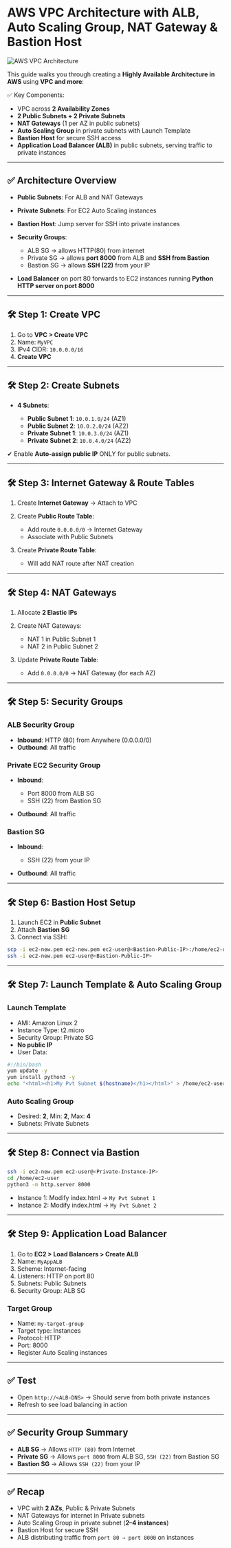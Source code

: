 # AWS VPC Architecture with ALB, Auto Scaling Group, NAT Gateway & Bastion Host

![AWS VPC Architecture](vpc.jpeg)

This guide walks you through creating a **Highly Available Architecture in AWS** using **VPC and more**:

✅ Key Components:

* VPC across **2 Availability Zones**
* **2 Public Subnets + 2 Private Subnets**
* **NAT Gateways** (1 per AZ in public subnets)
* **Auto Scaling Group** in private subnets with Launch Template
* **Bastion Host** for secure SSH access
* **Application Load Balancer (ALB)** in public subnets, serving traffic to private instances

---

## ✅ Architecture Overview

* **Public Subnets**: For ALB and NAT Gateways
* **Private Subnets**: For EC2 Auto Scaling instances
* **Bastion Host**: Jump server for SSH into private instances
* **Security Groups**:

  * ALB SG → allows HTTP(80) from internet
  * Private SG → allows **port 8000** from ALB and **SSH from Bastion**
  * Bastion SG → allows **SSH (22)** from your IP
* **Load Balancer** on port 80 forwards to EC2 instances running **Python HTTP server on port 8000**

---

## 🛠 Step 1: Create VPC

1. Go to **VPC > Create VPC**
2. Name: `MyVPC`
3. IPv4 CIDR: `10.0.0.0/16`
4. **Create VPC**

---

## 🛠 Step 2: Create Subnets

* **4 Subnets**:

  * **Public Subnet 1**: `10.0.1.0/24` (AZ1)
  * **Public Subnet 2**: `10.0.2.0/24` (AZ2)
  * **Private Subnet 1**: `10.0.3.0/24` (AZ1)
  * **Private Subnet 2**: `10.0.4.0/24` (AZ2)

✔ Enable **Auto-assign public IP** ONLY for public subnets.

---

## 🛠 Step 3: Internet Gateway & Route Tables

1. Create **Internet Gateway** → Attach to VPC
2. Create **Public Route Table**:

   * Add route `0.0.0.0/0` → Internet Gateway
   * Associate with Public Subnets
3. Create **Private Route Table**:

   * Will add NAT route after NAT creation

---

## 🛠 Step 4: NAT Gateways

1. Allocate **2 Elastic IPs**
2. Create NAT Gateways:

   * NAT 1 in Public Subnet 1
   * NAT 2 in Public Subnet 2
3. Update **Private Route Table**:

   * Add `0.0.0.0/0` → NAT Gateway (for each AZ)

---

## 🛠 Step 5: Security Groups

### **ALB Security Group**

* **Inbound**: HTTP (80) from Anywhere (0.0.0.0/0)
* **Outbound**: All traffic

### **Private EC2 Security Group**

* **Inbound**:

  * Port 8000 from ALB SG
  * SSH (22) from Bastion SG
* **Outbound**: All traffic

### **Bastion SG**

* **Inbound**:

  * SSH (22) from your IP
* **Outbound**: All traffic

---

## 🛠 Step 6: Bastion Host Setup

1. Launch EC2 in **Public Subnet**
2. Attach **Bastion SG**
3. Connect via SSH:

```bash
scp -i ec2-new.pem ec2-new.pem ec2-user@<Bastion-Public-IP>:/home/ec2-user/
ssh -i ec2-new.pem ec2-user@<Bastion-Public-IP>
```

---

## 🛠 Step 7: Launch Template & Auto Scaling Group

### **Launch Template**

* AMI: Amazon Linux 2
* Instance Type: t2.micro
* Security Group: Private SG
* **No public IP**
* User Data:

```bash
#!/bin/bash
yum update -y
yum install python3 -y
echo "<html><h1>My Pvt Subnet $(hostname)</h1></html>" > /home/ec2-user/index.html
```

### **Auto Scaling Group**

* Desired: **2**, Min: **2**, Max: **4**
* Subnets: Private Subnets

---

## 🛠 Step 8: Connect via Bastion

```bash
ssh -i ec2-new.pem ec2-user@<Private-Instance-IP>
cd /home/ec2-user
python3 -m http.server 8000
```

* Instance 1: Modify index.html → `My Pvt Subnet 1`
* Instance 2: Modify index.html → `My Pvt Subnet 2`

---

## 🛠 Step 9: Application Load Balancer

1. Go to **EC2 > Load Balancers > Create ALB**
2. Name: `MyAppALB`
3. Scheme: Internet-facing
4. Listeners: HTTP on port 80
5. Subnets: Public Subnets
6. Security Group: ALB SG

### **Target Group**

* Name: `my-target-group`
* Target type: Instances
* Protocol: HTTP
* Port: 8000
* Register Auto Scaling instances

---

## ✅ Test

* Open `http://<ALB-DNS>` → Should serve from both private instances
* Refresh to see load balancing in action

---
## ✅ Security Group Summary
- **ALB SG** → Allows `HTTP (80)` from Internet  
- **Private SG** → Allows `port 8000` from ALB SG, `SSH (22)` from Bastion SG  
- **Bastion SG** → Allows `SSH (22)` from your IP  

---

## ✅ Recap
- VPC with **2 AZs**, Public & Private Subnets  
- NAT Gateways for internet in Private subnets  
- Auto Scaling Group in private subnet (**2–4 instances**)  
- Bastion Host for secure SSH  
- ALB distributing traffic from `port 80 → port 8000` on instances  
